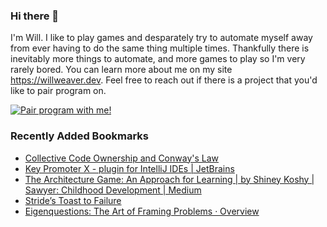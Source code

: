 ### Hi there 👋

I'm Will. I like to play games and desparately try to automate myself away from ever having to do the same thing multiple times. Thankfully there is inevitably more things to automate, and more games to play so I'm very rarely bored. You can learn more about me on my site https://willweaver.dev. Feel free to reach out if there is a project that you'd like to pair program on.

<a href="mailto:monkey@buildingbananas.com?subject=Pair%20program%20with%20me" title="Pair program with me!">
  <img  src="http://pairprogramwith.me/badge.png"alt="Pair program with me!" />
</a>

### Recently Added Bookmarks 

* [Collective Code Ownership and Conway's Law](https://www.industriallogic.com/blog/collective-code-ownership-and-conways-law/)
* [Key Promoter X - plugin for IntelliJ IDEs | JetBrains](https://plugins.jetbrains.com/plugin/9792-key-promoter-x)
* [The Architecture Game: An Approach for Learning | by Shiney Koshy | Sawyer: Childhood Development | Medium](https://medium.com/sawyer-childhood-development/the-architecture-game-an-approach-for-learning-989b0b0b3f1f)
* [Stride’s Toast to Failure](https://medium.com/@debbiemadden200/strides-toast-to-failure-266ea00aecf7)
* [Eigenquestions: The Art of Framing Problems · Overview](https://coda.io/@shishir/eigenquestions-the-art-of-framing-problems)
